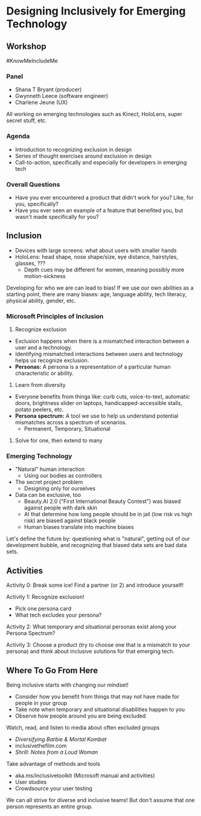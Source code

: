 # Designing Inclusively for Emerging Technology

## Workshop
\#KnowMeIncludeMe

### Panel

* Shana T Bryant (producer)
* Gwynneth Leece (software engineer)
* Charlene Jeune (UX)

All working on emerging technologies such as Kinect, HoloLens, super secret stuff, etc.

### Agenda

* Introduction to recognizing exclusion in design
* Series of thought exercises around exclusion in design
* Call-to-action, specifically and especially for developers in emerging tech

### Overall Questions

* Have you ever encountered a product that didn't work for you? Like, for you, specifically?
* Have you ever seen an example of a feature that benefited you, but wasn't made specifically for you?

## Inclusion

* Devices with large screens: what about users with smaller hands
* HoloLens: head shape, nose shape/size, eye distance, hairstyles, glasses, ???
  * Depth cues may be different for women, meaning possibly more motion-sickness

Developing for who we are can lead to bias! If we use our own abilities as a starting point, there are many biases: age, language ability, tech literacy, physical ability, gender, etc.

### Microsoft Principles of Inclusion

1. Recognize exclusion
  * Exclusion happens when there is a mismatched interaction between a user and a technology.
  * Identifying mismatched interactions between users and technology helps us recognize exclusion.
  * **Personas:** A persona is a representation of a particular human characteristic or ability.
1. Learn from diversity
  * Everyone benefits from things like: curb cuts, voice-to-text, automatic doors, brightness slider on laptops, handicapped-accessible stalls, potato peelers, etc.
  * **Persona spectrum:** A tool we use to help us understand potential mismatches across a spectrum of scenarios.
    * Permanent, Temporary, Situational
1. Solve for one, then extend to many

### Emerging Technology

* "Natural" human interaction
  * Using our bodies as controllers
* The secret project problem
  * Designing only for ourselves
* Data can be exclusive, too
  * Beauty.AI 2.0 ("First International Beauty Contest") was biased against people with dark skin
  * AI that determine how long people should be in jail (low risk vs high risk) are biased against black people
  * Human biases translate into machine biases

Let's define the future by: questioning what is "natural", getting out of our development bubble, and recognizing that biased data sets are bad data sets.

## Activities

Activity 0: Break some ice! Find a partner (or 2) and introduce yourself!

Activity 1: Recognize exclusion!
* Pick one persona card
* What tech excludes your persona?

Activity 2: What temporary and situational personas exist along your Persona Spectrum?

Activity 3: Choose a product (try to choose one that is a mismatch to your persona) and think about inclusive solutions for that emerging tech.

## Where To Go From Here

Being inclusive starts with changing our mindset!

* Consider how you benefit from things that may not have made for people in your group
* Take note when temporary and situational disabilities happen to you
* Observe how people around you are being excluded

Watch, read, and listen to media about often excluded groups

* *Diversifying Barbie & Mortal Kombat*
* inclusivethefilm.com
* *Shrill: Notes from a Loud Woman*

Take advantage of methods and tools

* aka.ms/inclusivetoolkit (Microsoft manual and activities)
* User studies
* Crowdsource your user testing

We can all strive for diverse and inclusive teams! But don't assume that one person represents an entire group.

